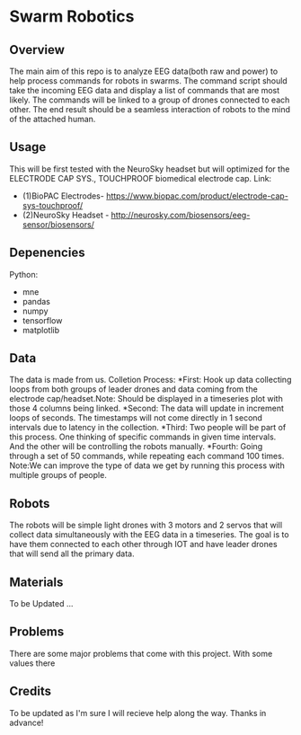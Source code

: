 # Swarm Robotics


## Overview
The main aim of this repo is to analyze EEG data(both raw and power) to help process commands for robots in swarms. The command script should take the incoming EEG data and display a list of commands that are most likely.
The commands will be linked to a group of drones connected to each other. The end result should be a seamless interaction of robots to the mind of the attached human.


## Usage
This will be first tested with the NeuroSky headset but will optimized for the ELECTRODE CAP SYS., TOUCHPROOF biomedical electrode cap. 
Link:
* (1)BioPAC Electrodes- https://www.biopac.com/product/electrode-cap-sys-touchproof/ 
* (2)NeuroSky Headset - http://neurosky.com/biosensors/eeg-sensor/biosensors/

## Depenencies
Python:
* mne
* pandas
* numpy
* tensorflow
* matplotlib


##  Data
The data is made from us. 
Colletion Process: 
    *First: Hook up data collecting loops from both groups of leader drones and data coming from the electrode cap/headset.Note: Should be displayed in a timeseries plot with those 4 columns being linked.
    *Second: The data will update in increment loops of seconds. The timestamps will not come directly in 1 second intervals due to latency in the collection.
    *Third: Two people will be part of this process. One thinking of specific commands in given time intervals. And the other will be controlling the robots manually.
    *Fourth: Going through a set of 50 commands, while repeating each command 100 times.
Note:We can improve the type of data we get by running this process with multiple groups of people.


## Robots
The robots will be simple light drones with 3 motors and 2 servos that will collect data simultaneously with the EEG data in a timeseries. 
The goal is to have them connected to each other through IOT and have leader drones that will send all the primary data. 

## Materials
 To be Updated ... 

## Problems
There are some major problems that come with this project. With some values there


## Credits

To be updated as I'm sure I will recieve help along the way. Thanks in advance!
